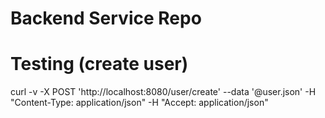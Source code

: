 # Backend Service Repo


# Testing (create user)
curl -v -X POST 'http://localhost:8080/user/create' --data '@user.json' -H "Content-Type: application/json" -H "Accept: application/json"